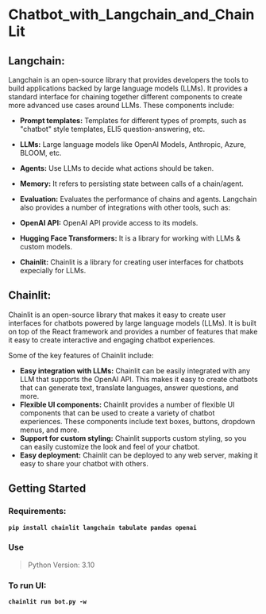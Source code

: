 # Chatbot_with_Langchain_and_ChainLit
## Langchain:
Langchain is an open-source library that provides developers the tools to build applications backed by large language models (LLMs). It provides a standard interface for chaining together different components to create more advanced use cases around LLMs. These components include:

- **Prompt templates:** Templates for different types of prompts, such as "chatbot" style templates, ELI5 question-answering, etc.
- **LLMs:** Large language models like OpenAI Models, Anthropic, Azure, BLOOM, etc.
- **Agents:** Use LLMs to decide what actions should be taken.
- **Memory:** It refers to persisting state between calls of a chain/agent.
- **Evaluation:** Evaluates the performance of chains and agents.
Langchain also provides a number of integrations with other tools, such as:

- **OpenAI API:** OpenAI API provide access to its models.
- **Hugging Face Transformers:** It is a library for working with LLMs & custom models.
- **Chainlit:** Chainlit is a library for creating user interfaces for chatbots expecially for LLMs.
## Chainlit:
Chainlit is an open-source library that makes it easy to create user interfaces for chatbots powered by large language models (LLMs). It is built on top of the React framework and provides a number of features that make it easy to create interactive and engaging chatbot experiences.

Some of the key features of Chainlit include:

- **Easy integration with LLMs:** Chainlit can be easily integrated with any LLM that supports the OpenAI API. This makes it easy to create chatbots that can generate text, translate languages, answer questions, and more.
- **Flexible UI components:** Chainlit provides a number of flexible UI components that can be used to create a variety of chatbot experiences. These components include text boxes, buttons, dropdown menus, and more.
- **Support for custom styling:** Chainlit supports custom styling, so you can easily customize the look and feel of your chatbot.
- **Easy deployment:** Chainlit can be deployed to any web server, making it easy to share your chatbot with others.

## Getting Started
### Requirements:
**`pip install chainlit langchain tabulate pandas openai`**
### Use
> Python Version: 3.10
### To run UI:
**`chainlit run bot.py -w`**
